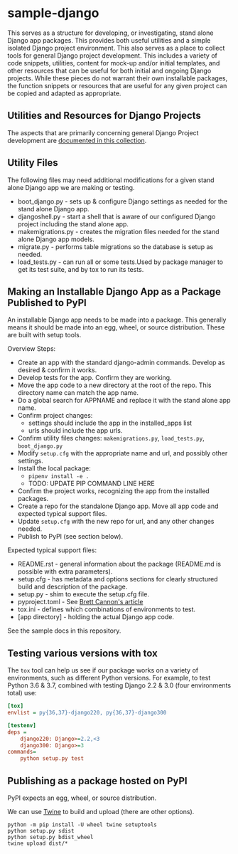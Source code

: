 # sample-django

This serves as a structure for developing, or investigating, stand alone Django app packages. This provides both useful utilities and a simple isolated Django project environment. This also serves as a place to collect tools for general Django project development. This includes a variety of code snippets, utilities, content for mock-up and/or initial templates, and other resources that can be useful for both initial and ongoing Django projects. While these pieces do not warrant their own installable packages, the function snippets or resources that are useful for any given project can be copied and adapted as appropriate.

## Utilities and Resources for Django Projects

The aspects that are primarily concerning general Django Project development are
[documented in this collection](project_tools.md).

## Utility Files

The following files may need additional modifications for a given stand alone Django app we are making or testing.

* boot_django.py - sets up & configure Django settings as needed for the stand alone Django app.
* djangoshell.py - start a shell that is aware of our configured Django project including the stand alone app.
* makemigrations.py - creates the migration files needed for the stand alone Django app models.
* migrate.py - performs table migrations so the database is setup as needed.
* load_tests.py - can run all or some tests.Used by package manager to get its test suite, and by tox to run its tests.

## Making an Installable Django App as a Package Published to PyPI

An installable Django app needs to be made into a package. This generally means it should be made into an egg, wheel, or source distribution. These are built with setup tools.

Overview Steps:

* Create an app with the standard django-admin commands. Develop as desired & confirm it works.
* Develop tests for the app. Confirm they are working.
* Move the app code to a new directory at the root of the repo. This directory name can match the app name.
* Do a global search for APPNAME and replace it with the stand alone app name.
* Confirm project changes:
  * settings should include the app in the installed_apps list
  * urls should include the app urls.
* Confirm utility files changes: `makemigrations.py`, `load_tests.py`, `boot_django.py`
* Modify `setup.cfg` with the appropriate name and url, and possibly other settings.
* Install the local package:
  * `pipenv install -e .`
  * TODO: UPDATE PIP COMMAND LINE HERE
* Confirm the project works, recognizing the app from the installed packages.
* Create a repo for the standalone Django app. Move all app code and expected typical support files.
* Update `setup.cfg` with the new repo for url, and any other changes needed.
* Publish to PyPI (see section below).

Expected typical support files:

* README.rst - general information about the package (README.md is possible with extra parameters).
* setup.cfg - has metadata and options sections for clearly structured build and description of the package.
* setup.py - shim to execute the setup.cfg file.
* pyproject.toml - See [Brett Cannon's article](https://snarky.ca/what-the-heck-is-pyproject-toml/)
* tox.ini - defines which combinations of environments to test.
* [app directory] - holding the actual Django app code.

See the sample docs in this repository.

## Testing various versions with tox

The `tox` tool can help us see if our package works on a variety of environments, such as different Python versions.
For example, to test Python 3.6 & 3.7, combined with testing Django 2.2 & 3.0 (four environments total) use:

```tox.ini
[tox]
envlist = py{36,37}-django220, py{36,37}-django300

[testenv]
deps =
    django220: Django>=2.2,<3
    django300: Django>=3
commands=
    python setup.py test
```

## Publishing as a package hosted on PyPI

PyPI expects an egg, wheel, or source distribution.

We can use [Twine](https://twine.readthedocs.io/en/latest/) to build and upload (there are other options).

```Shell
python -m pip install -U wheel twine setuptools
python setup.py sdist
python setup.py bdist_wheel
twine upload dist/*
```
